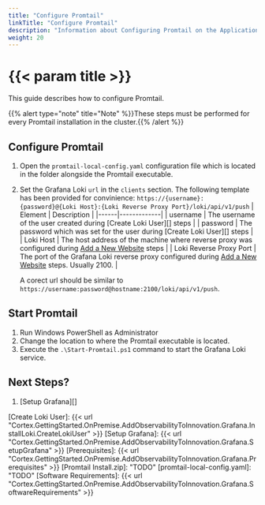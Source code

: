 ```yaml
---
title: "Configure Promtail"
linkTitle: "Configure Promtail"
description: "Information about Configuring Promtail on the Application Server(s)."
weight: 20
---
```


# {{< param title >}}

This guide describes how to configure Promtail.

{{% alert type="note" title="Note" %}}These steps must be performed for every Promtail installation in the cluster.{{% /alert %}}

## Configure Promtail

1. Open the `promtail-local-config.yaml` configuration file which is located in the folder alongside the Promtail executable.
1. Set the Grafana Loki `url` in the `clients` section. The following template has been provided for convinience: 
`https://{username}:{password}@{Loki Host}:{Loki Reverse Proxy Port}/loki/api/v1/push`
| Element | Description |
|------|-------------|
| username | The username of the user created during [Create Loki User][] steps |
| password | The password which was set for the user  during [Create Loki User][] steps |
| Loki Host | The host address of the machine where reverse proxy was configured during [Add a New Website][] steps |
| Loki Reverse Proxy Port | The port of the Grafana Loki reverse proxy configured during [Add a New Website][] steps. Usually 2100. |

   A corect url should be similar to `https://username:password@hostname:2100/loki/api/v1/push`.

## Start Promtail

1. Run Windows PowerShell as Administrator
1. Change the location to where the Promtail executable is located.
1. Execute the `.\Start-Promtail.ps1` command to start the Grafana Loki service.

## Next Steps?

1. [Setup Grafana][]

[Add a New Website]: {Cortex.GettingStarted.OnPremise.AddObservabilityToInnovation.Grafana.InstallLoki.AddANewWebsite}
[Create Loki User]: {{< url "Cortex.GettingStarted.OnPremise.AddObservabilityToInnovation.Grafana.InstallLoki.CreateLokiUser" >}}
[Setup Grafana]: {{< url "Cortex.GettingStarted.OnPremise.AddObservabilityToInnovation.Grafana.SetupGrafana" >}}
[Prerequisites]: {{< url "Cortex.GettingStarted.OnPremise.AddObservabilityToInnovation.Grafana.Prerequisites" >}}
[Promtail Install.zip]: "TODO"
[promtail-local-config.yaml]: "TODO"
[Software Requirements]: {{< url "Cortex.GettingStarted.OnPremise.AddObservabilityToInnovation.Grafana.SoftwareRequirements" >}}
